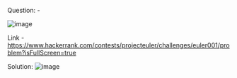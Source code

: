 Question: - 

![image](https://github.com/DaRkAnon1mous/Hackerrank_ProjectEuler/assets/86824571/175c8ca1-e7f0-4031-9aff-ecf44c2ac9e5)

Link - 
https://www.hackerrank.com/contests/projecteuler/challenges/euler001/problem?isFullScreen=true

Solution:
![image](https://github.com/DaRkAnon1mous/Hackerrank_ProjectEuler/assets/86824571/e8b9943f-35a4-4eb1-97f1-dd038f33bf73)

